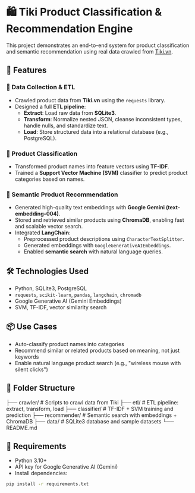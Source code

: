 # 🛍️ Tiki Product Classification & Recommendation Engine

This project demonstrates an end-to-end system for product classification and semantic recommendation using real data crawled from [Tiki.vn](https://tiki.vn).

## 🚀 Features

### 🧪 Data Collection & ETL
- Crawled product data from **Tiki.vn** using the `requests` library.
- Designed a full **ETL pipeline**:
  - **Extract**: Load raw data from **SQLite3**.
  - **Transform**: Normalize nested JSON, cleanse inconsistent types, handle nulls, and standardize text.
  - **Load**: Store structured data into a relational database (e.g., PostgreSQL).

### 🧠 Product Classification
- Transformed product names into feature vectors using **TF-IDF**.
- Trained a **Support Vector Machine (SVM)** classifier to predict product categories based on names.

### 🤖 Semantic Product Recommendation
- Generated high-quality text embeddings with **Google Gemini (text-embedding-004)**.
- Stored and retrieved similar products using **ChromaDB**, enabling fast and scalable vector search.
- Integrated **LangChain**:
  - Preprocessed product descriptions using `CharacterTextSplitter`.
  - Generated embeddings with `GoogleGenerativeAIEmbeddings`.
  - Enabled **semantic search** with natural language queries.

## 🛠️ Technologies Used

- Python, SQLite3, PostgreSQL
- `requests`, `scikit-learn`, `pandas`, `langchain`, `chromadb`
- Google Generative AI (Gemini Embeddings)
- SVM, TF-IDF, vector similarity search

## 📦 Use Cases

- Auto-classify product names into categories  
- Recommend similar or related products based on meaning, not just keywords  
- Enable natural language product search (e.g., "wireless mouse with silent clicks")

## 📂 Folder Structure
├── crawler/ # Scripts to crawl data from Tiki
├── etl/ # ETL pipeline: extract, transform, load
├── classifier/ # TF-IDF + SVM training and prediction
├── recommender/ # Semantic search with embeddings + ChromaDB
├── data/ # SQLite3 database and sample datasets
└── README.md

## 📌 Requirements

- Python 3.10+
- API key for Google Generative AI (Gemini)
- Install dependencies:

```bash
pip install -r requirements.txt
